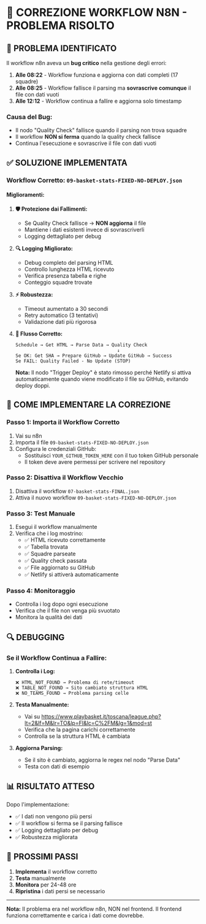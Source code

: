 # 🔧 CORREZIONE WORKFLOW N8N - PROBLEMA RISOLTO

## 🚨 **PROBLEMA IDENTIFICATO**

Il workflow n8n aveva un **bug critico** nella gestione degli errori:

1. **Alle 08:22** - Workflow funziona e aggiorna con dati completi (17 squadre)
2. **Alle 08:25** - Workflow fallisce il parsing ma **sovrascrive comunque** il file con dati vuoti
3. **Alle 12:12** - Workflow continua a fallire e aggiorna solo timestamp

### **Causa del Bug:**
- Il nodo "Quality Check" fallisce quando il parsing non trova squadre
- Il workflow **NON si ferma** quando la quality check fallisce
- Continua l'esecuzione e sovrascrive il file con dati vuoti

## ✅ **SOLUZIONE IMPLEMENTATA**

### **Workflow Corretto: `09-basket-stats-FIXED-NO-DEPLOY.json`**

#### **Miglioramenti:**

1. **🛡️ Protezione dai Fallimenti:**
   - Se Quality Check fallisce → **NON aggiorna** il file
   - Mantiene i dati esistenti invece di sovrascriverli
   - Logging dettagliato per debug

2. **🔍 Logging Migliorato:**
   - Debug completo del parsing HTML
   - Controllo lunghezza HTML ricevuto
   - Verifica presenza tabella e righe
   - Conteggio squadre trovate

3. **⚡ Robustezza:**
   - Timeout aumentato a 30 secondi
   - Retry automatico (3 tentativi)
   - Validazione dati più rigorosa

4. **🎯 Flusso Corretto:**
   ```
   Schedule → Get HTML → Parse Data → Quality Check
                                        ↓
   Se OK: Get SHA → Prepare GitHub → Update GitHub → Success
   Se FAIL: Quality Failed - No Update (STOP)
   ```
   
   **Nota:** Il nodo "Trigger Deploy" è stato rimosso perché Netlify si attiva automaticamente quando viene modificato il file su GitHub, evitando deploy doppi.

## 🚀 **COME IMPLEMENTARE LA CORREZIONE**

### **Passo 1: Importa il Workflow Corretto**
1. Vai su n8n
2. Importa il file `09-basket-stats-FIXED-NO-DEPLOY.json`
3. Configura le credenziali GitHub:
   - Sostituisci `YOUR_GITHUB_TOKEN_HERE` con il tuo token GitHub personale
   - Il token deve avere permessi per scrivere nel repository

### **Passo 2: Disattiva il Workflow Vecchio**
1. Disattiva il workflow `07-basket-stats-FINAL.json`
2. Attiva il nuovo workflow `09-basket-stats-FIXED-NO-DEPLOY.json`

### **Passo 3: Test Manuale**
1. Esegui il workflow manualmente
2. Verifica che i log mostrino:
   - ✅ HTML ricevuto correttamente
   - ✅ Tabella trovata
   - ✅ Squadre parseate
   - ✅ Quality check passata
   - ✅ File aggiornato su GitHub
   - ✅ Netlify si attiverà automaticamente

### **Passo 4: Monitoraggio**
- Controlla i log dopo ogni esecuzione
- Verifica che il file non venga più svuotato
- Monitora la qualità dei dati

## 🔍 **DEBUGGING**

### **Se il Workflow Continua a Fallire:**

1. **Controlla i Log:**
   ```
   ❌ HTML_NOT_FOUND → Problema di rete/timeout
   ❌ TABLE_NOT_FOUND → Sito cambiato struttura HTML
   ❌ NO_TEAMS_FOUND → Problema parsing celle
   ```

2. **Testa Manualmente:**
   - Vai su https://www.playbasket.it/toscana/league.php?lt=2&lf=M&lr=TO&lp=FI&lc=C%2FM&lg=1&mod=st
   - Verifica che la pagina carichi correttamente
   - Controlla se la struttura HTML è cambiata

3. **Aggiorna Parsing:**
   - Se il sito è cambiato, aggiorna le regex nel nodo "Parse Data"
   - Testa con dati di esempio

## 📊 **RISULTATO ATTESO**

Dopo l'implementazione:
- ✅ I dati non vengono più persi
- ✅ Il workflow si ferma se il parsing fallisce
- ✅ Logging dettagliato per debug
- ✅ Robustezza migliorata

## 🎯 **PROSSIMI PASSI**

1. **Implementa** il workflow corretto
2. **Testa** manualmente
3. **Monitora** per 24-48 ore
4. **Ripristina** i dati persi se necessario

---

**Nota:** Il problema era nel workflow n8n, NON nel frontend. Il frontend funziona correttamente e carica i dati come dovrebbe.
